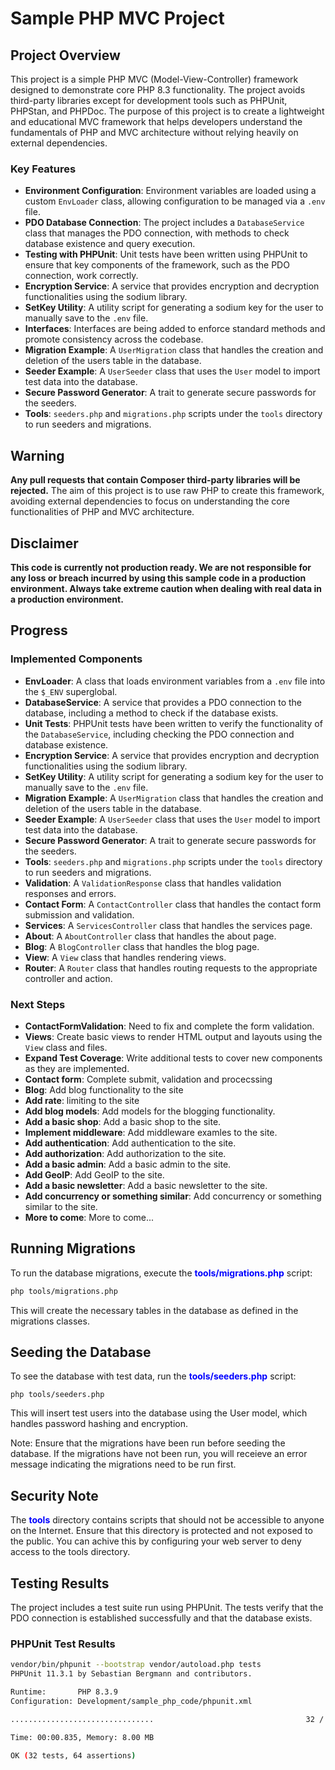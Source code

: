 # Sample PHP MVC Project

## Project Overview

This project is a simple PHP MVC (Model-View-Controller) framework designed to demonstrate core PHP 8.3 functionality. The project avoids third-party libraries except for development tools such as PHPUnit, PHPStan, and PHPDoc. The purpose of this project is to create a lightweight and educational MVC framework that helps developers understand the fundamentals of PHP and MVC architecture without relying heavily on external dependencies.

### Key Features

- **Environment Configuration**: Environment variables are loaded using a custom `EnvLoader` class, allowing configuration to be managed via a `.env` file.
- **PDO Database Connection**: The project includes a `DatabaseService` class that manages the PDO connection, with methods to check database existence and query execution.
- **Testing with PHPUnit**: Unit tests have been written using PHPUnit to ensure that key components of the framework, such as the PDO connection, work correctly.
- **Encryption Service**: A service that provides encryption and decryption functionalities using the sodium library.
- **SetKey Utility**: A utility script for generating a sodium key for the user to manually save to the `.env` file.
- **Interfaces**: Interfaces are being added to enforce standard methods and promote consistency across the codebase.
- **Migration Example**: A `UserMigration` class that handles the creation and deletion of the users table in the database.
- **Seeder Example**: A `UserSeeder` class that uses the `User` model to import test data into the database.
- **Secure Password Generator**: A trait to generate secure passwords for the seeders.
- **Tools**: `seeders.php` and `migrations.php` scripts under the `tools` directory to run seeders and migrations.

## Warning

**Any pull requests that contain Composer third-party libraries will be rejected.** The aim of this project is to use raw PHP to create this framework, avoiding external dependencies to focus on understanding the core functionalities of PHP and MVC architecture.

## Disclaimer

**This code is currently not production ready. We are not responsible for any loss or breach incurred by using this sample code in a production environment. Always take extreme caution when dealing with real data in a production environment.**

## Progress

### Implemented Components

- **EnvLoader**: A class that loads environment variables from a `.env` file into the `$_ENV` superglobal.
- **DatabaseService**: A service that provides a PDO connection to the database, including a method to check if the database exists.
- **Unit Tests**: PHPUnit tests have been written to verify the functionality of the `DatabaseService`, including checking the PDO connection and database existence.
- **Encryption Service**: A service that provides encryption and decryption functionalities using the sodium library.
- **SetKey Utility**: A utility script for generating a sodium key for the user to manually save to the `.env` file.
- **Migration Example**: A `UserMigration` class that handles the creation and deletion of the users table in the database.
- **Seeder Example**: A `UserSeeder` class that uses the `User` model to import test data into the database.
- **Secure Password Generator**: A trait to generate secure passwords for the seeders.
- **Tools**: `seeders.php` and `migrations.php` scripts under the `tools` directory to run seeders and migrations.
- **Validation**: A `ValidationResponse` class that handles validation responses and errors.
- **Contact Form**: A `ContactController` class that handles the contact form submission and validation.
- **Services**: A `ServicesController` class that handles the services page.
- **About**: A `AboutController` class that handles the about page.
- **Blog**: A `BlogController` class that handles the blog page.
- **View**: A `View` class that handles rendering views.
- **Router**: A `Router` class that handles routing requests to the appropriate controller and action.

### Next Steps

- **ContactFormValidation**: Need to fix and complete the form validation.
- **Views**: Create basic views to render HTML output and layouts using the `View` class and files.
- **Expand Test Coverage**: Write additional tests to cover new components as they are implemented.
- **Contact form**: Complete submit, validation and procecssing
- **Blog**: Add blog functionality to the site
- **Add rate**: limiting to the site
- **Add blog models**: Add models for the blogging functionality.
- **Add a basic shop**: Add a basic shop to the site.
- **Implement middleware**: Add middleware examles to the site.
- **Add authentication**: Add authentication to the site.
- **Add authorization**: Add authorization to the site.
- **Add a basic admin**: Add a basic admin to the site.
- **Add GeoIP**: Add GeoIP to the site.
- **Add a basic newsletter**: Add a basic newsletter to the site.
- **Add concurrency or something similar**: Add concurrency or something similar to the site.
- **More to come**: More to come...

## Running Migrations

To run the database migrations, execute the <span style="color:blue; font-weight:bold;">tools/migrations.php</span> script:

```sh
php tools/migrations.php
```

This will create the necessary tables in the database as defined in the migrations classes.

## Seeding the Database

To see the database with test data, run the <span style="color:blue; font-weight:bold;">tools/seeders.php</span> script:

```
php tools/seeders.php
```

This will insert test users into the database using the User model, which handles password hashing and encryption.

Note: Ensure that the migrations have been run before seeding the database. If the migrations have not been run, you will receieve an error message indicating the migrations need to be run first.

## Security Note

The <span style="color:blue; font-weight:bold;">tools</span> directory contains scripts that should not be accessible to anyone on the Internet. Ensure that this directory is protected and not exposed to the public. You can achive this by configuring your web server to deny access to the tools directory.

## Testing Results

The project includes a test suite run using PHPUnit. The tests verify that the PDO connection is established successfully and that the database exists.

### PHPUnit Test Results

```bash
vendor/bin/phpunit --bootstrap vendor/autoload.php tests
PHPUnit 11.3.1 by Sebastian Bergmann and contributors.

Runtime:       PHP 8.3.9
Configuration: Development/sample_php_code/phpunit.xml

................................                                  32 / 32 (100%)

Time: 00:00.835, Memory: 8.00 MB

OK (32 tests, 64 assertions)
```
